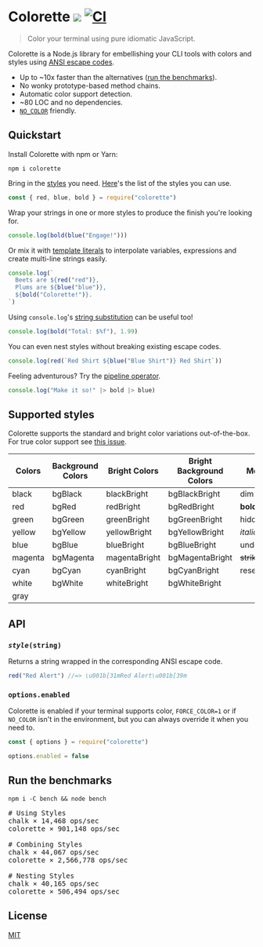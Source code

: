 # Colorette [![](https://img.shields.io/npm/v/colorette.svg?label=&color=0080ff)](https://www.npmjs.org/package/colorette) [![CI](https://img.shields.io/travis/jorgebucaran/colorette.svg?label=)](https://travis-ci.org/jorgebucaran/colorette)

> Color your terminal using pure idiomatic JavaScript.

Colorette is a Node.js library for embellishing your CLI tools with colors and styles using [ANSI escape codes](https://en.wikipedia.org/wiki/ANSI_escape_code).

- Up to ~10x faster than the alternatives ([run the benchmarks](#run-the-benchmarks)).
- No wonky prototype-based method chains.
- Automatic color support detection.
- ~80 LOC and no dependencies.
- [`NO_COLOR`](https://no-color.org) friendly.

## Quickstart

Install Colorette with npm or Yarn:

```console
npm i colorette
```

Bring in the [styles](#styles) you need. [Here](#supported-styles)'s the list of the styles you can use.

```js
const { red, blue, bold } = require("colorette")
```

Wrap your strings in one or more styles to produce the finish you're looking for.

```js
console.log(bold(blue("Engage!")))
```

Or mix it with [template literals](https://developer.mozilla.org/en-US/docs/Web/JavaScript/Reference/Template_literals) to interpolate variables, expressions and create multi-line strings easily.

```js
console.log(`
  Beets are ${red("red")},
  Plums are ${blue("blue")},
  ${bold("Colorette!")}.
`)
```

Using `console.log`'s [string substitution](https://nodejs.org/api/console.html#console_console_log_data_args) can be useful too!

```js
console.log(bold("Total: $%f"), 1.99)
```

You can even nest styles without breaking existing escape codes.

```js
console.log(red(`Red Shirt ${blue("Blue Shirt")} Red Shirt`))
```

Feeling adventurous? Try the [pipeline operator](https://github.com/tc39/proposal-pipeline-operator).

```js
console.log("Make it so!" |> bold |> blue)
```

## Supported styles

Colorette supports the standard and bright color variations out-of-the-box. For true color support see [this issue](https://github.com/jorgebucaran/colorette/issues/27).

| Colors  | Background Colors | Bright Colors | Bright Background Colors | Modifiers         |
| ------- | ----------------- | ------------- | ------------------------ | ----------------- |
| black   | bgBlack           | blackBright   | bgBlackBright            | dim               |
| red     | bgRed             | redBright     | bgRedBright              | **bold**          |
| green   | bgGreen           | greenBright   | bgGreenBright            | hidden            |
| yellow  | bgYellow          | yellowBright  | bgYellowBright           | _italic_          |
| blue    | bgBlue            | blueBright    | bgBlueBright             | underline         |
| magenta | bgMagenta         | magentaBright | bgMagentaBright          | ~~strikethrough~~ |
| cyan    | bgCyan            | cyanBright    | bgCyanBright             | reset             |
| white   | bgWhite           | whiteBright   | bgWhiteBright            |                   |
| gray    |                   |               |                          |                   |

## API

### <code><i>style</i>(string)</code>

Returns a string wrapped in the corresponding ANSI escape code.

```js
red("Red Alert") //=> \u001b[31mRed Alert\u001b[39m
```

### `options.enabled`

Colorette is enabled if your terminal supports color, `FORCE_COLOR=1` or if `NO_COLOR` isn't in the environment, but you can always override it when you need to.

```js
const { options } = require("colorette")

options.enabled = false
```

## Run the benchmarks

```
npm i -C bench && node bench
```

<pre>
# Using Styles
chalk × 14,468 ops/sec
colorette × 901,148 ops/sec

# Combining Styles
chalk × 44,067 ops/sec
colorette × 2,566,778 ops/sec

# Nesting Styles
chalk × 40,165 ops/sec
colorette × 506,494 ops/sec
</pre>

## License

[MIT](LICENSE.md)
